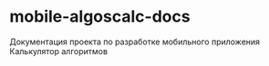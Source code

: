 # mobile-algoscalc-docs
Документация проекта по разработке мобильного приложения Калькулятор алгоритмов

